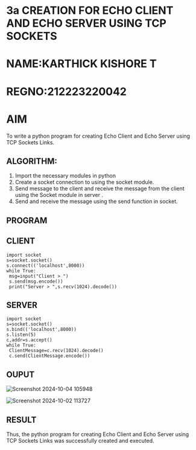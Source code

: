 # 3a                                                            CREATION FOR ECHO CLIENT AND ECHO SERVER USING TCP SOCKETS
# NAME:KARTHICK KISHORE T
# REGNO:212223220042
# AIM
To write a python program for creating Echo Client and Echo Server using TCP
Sockets Links.
## ALGORITHM:
1. Import the necessary modules in python
2. Create a socket connection to using the socket module.
3. Send message to the client and receive the message from the client using the Socket module in
 server .
4. Send and receive the message using the send function in socket.
## PROGRAM
## CLIENT
```
import socket
s=socket.socket()
s.connect(('localhost',8000))
while True:
 msg=input("Client > ")
 s.send(msg.encode())
 print("Server > ",s.recv(1024).decode())
```
## SERVER
```
import socket
s=socket.socket()
s.bind(('localhost',8000))
s.listen(5)
c,addr=s.accept()
while True:
 ClientMessage=c.recv(1024).decode()
 c.send(ClientMessage.encode())
```
## OUPUT
![Screenshot 2024-10-04 105948](https://github.com/user-attachments/assets/b3d475e9-dc80-4633-b355-f297b9501933)

![Screenshot 2024-10-02 113727](https://github.com/user-attachments/assets/77020e46-47a0-4558-b52e-941231f2d6e4)

## RESULT
Thus, the python program for creating Echo Client and Echo Server using TCP Sockets Links 
was successfully created and executed.
